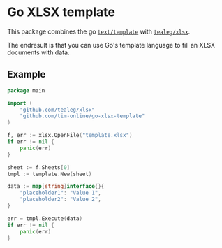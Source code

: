 # Go XLSX template

This package combines the go
[`text/template`](https://golang.org/pkg/text/template/) with
[`tealeg/xlsx`](https://github.com/tealeg/xlsx).

The endresult is that you can use Go's template language to fill an XLSX
documents with data.


## Example

``` go
package main

import (
	"github.com/tealeg/xlsx"
	"github.com/tim-online/go-xlsx-template"
)

f, err := xlsx.OpenFile("template.xlsx")
if err != nil {
	panic(err)
}

sheet := f.Sheets[0]
tmpl := template.New(sheet)

data := map[string]interface{}{
	"placeholder1": "Value 1",
	"placeholder2": "Value 2",
}

err = tmpl.Execute(data)
if err != nil {
	panic(err)
}
```
